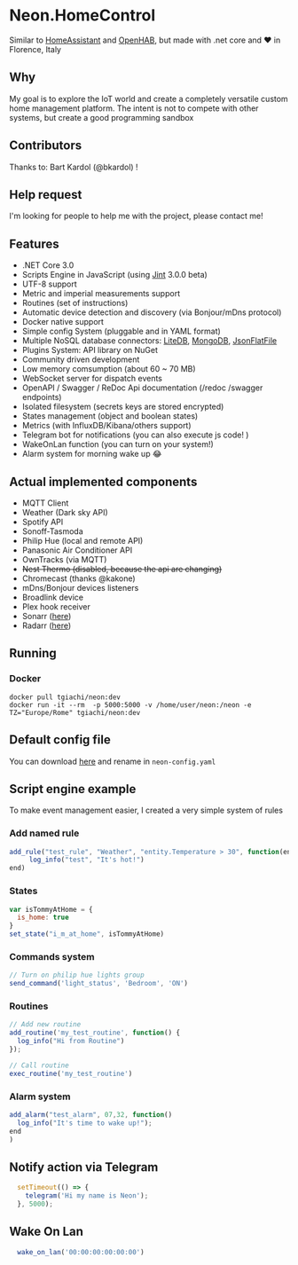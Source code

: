 # Neon.HomeControl

Similar to [HomeAssistant](http://home-assistant.io)  and [OpenHAB](https://www.openhab.org/), but made with .net core and ❤️ in Florence, Italy

## Why

My goal is to explore the IoT world and create a completely versatile custom home management platform. The intent is not to compete with other systems, but create a good programming sandbox

## Contributors

Thanks to: Bart Kardol (@bkardol) !

## Help request

I'm looking for people to help me with the project, please contact me!

## Features

- .NET Core 3.0
- Scripts Engine in JavaScript (using [Jint](https://github.com/sebastienros/jint) 3.0.0 beta)
- UTF-8 support
- Metric and imperial measurements support
- Routines (set of instructions)
- Automatic device detection and discovery (via Bonjour/mDns protocol)
- Docker native support
- Simple config System (pluggable and in YAML format)
- Multiple NoSQL database connectors: [LiteDB](https://www.litedb.org/),  [MongoDB](https://docs.mongodb.com/ecosystem/drivers/csharp/), [JsonFlatFile](https://github.com/ttu/json-flatfile-datastore)
- Plugins System: API library on NuGet
- Community driven development
- Low memory comsumption (about 60 ~ 70 MB)
- WebSocket server for dispatch events
- OpenAPI / Swagger / ReDoc Api documentation (/redoc /swagger endpoints)
- Isolated filesystem (secrets keys are stored encrypted)
- States management (object and boolean states)
- Metrics (with InfluxDB/Kibana/others support)
- Telegram bot for notifications (you can also execute js code! )
- WakeOnLan function (you can turn on your system!)
- Alarm system for morning wake up 😂
  
## Actual implemented components

- MQTT Client
- Weather (Dark sky API)
- Spotify API
- Sonoff-Tasmoda  
- Philip Hue (local and remote API)
- Panasonic Air Conditioner API
- OwnTracks (via MQTT)
- ~~Nest Thermo (disabled, because the api are changing)~~
- Chromecast (thanks @kakone)
- mDns/Bonjour devices listeners 
- Broadlink device
- Plex hook receiver
- Sonarr  ([here](https://github.com/Sonarr/Sonarr))
- Radarr ([here](https://github.com/Radarr/Radarr))

## Running

### Docker

```shell
docker pull tgiachi/neon:dev
docker run -it --rm  -p 5000:5000 -v /home/user/neon:/neon -e TZ="Europe/Rome" tgiachi/neon:dev
```

## Default config file

 You can download [here](https://github.com/tgiachi/Neon/blob/master/Neon.WebApi/default-neon-config.yaml) and rename in `neon-config.yaml`

## Script engine example

To make event management easier, I created a very simple system of rules

### Add named rule

```javascript
add_rule("test_rule", "Weather", "entity.Temperature > 30", function(entity)  
     log_info("test", "It's hot!")
end)
```

### States

```javascript
var isTommyAtHome = {
  is_home: true
}
set_state("i_m_at_home", isTommyAtHome)
```

### Commands system

```javascript
// Turn on philip hue lights group
send_command('light_status', 'Bedroom', 'ON')
```

### Routines

```javascript
// Add new routine
add_routine('my_test_routine', function() {
  log_info("Hi from Routine")
});

// Call routine
exec_routine('my_test_routine')
```

### Alarm system

```js
add_alarm("test_alarm", 07,32, function()
  log_info("It's time to wake up!");
end
)
```

## Notify action via Telegram

```js
  setTimeout(() => {
    telegram('Hi my name is Neon');
  }, 5000);
```

## Wake On Lan

```js
  wake_on_lan('00:00:00:00:00:00')
```
